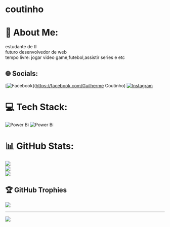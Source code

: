 # coutinho

# 💫 About Me:
estudante de tI <br>futuro desenvolvedor de web<br>tempo livre: jogar video game,futebol,assistir series e etc


## 🌐 Socials:
[![Facebook](https://img.shields.io/badge/Facebook-%231877F2.svg?logo=Facebook&logoColor=white)](https://facebook.com/Guilherme Coutinho) [![Instagram](https://img.shields.io/badge/Instagram-%23E4405F.svg?logo=Instagram&logoColor=white)](https://instagram.com/_guilhermect_) 

# 💻 Tech Stack:
![Power Bi](https://img.shields.io/badge/power_bi-F2C811?style=for-the-badge&logo=powerbi&logoColor=black) ![Power Bi](https://img.shields.io/badge/power_bi-F2C811?style=for-the-badge&logo=powerbi&logoColor=black)
# 📊 GitHub Stats:
![](https://github-readme-stats.vercel.app/api?username=coutinho&theme=nightowl&hide_border=false&include_all_commits=false&count_private=false)<br/>
![](https://nirzak-streak-stats.vercel.app/?user=coutinho&theme=nightowl&hide_border=false)<br/>
![](https://github-readme-stats.vercel.app/api/top-langs/?username=coutinho&theme=nightowl&hide_border=false&include_all_commits=false&count_private=false&layout=compact)

## 🏆 GitHub Trophies
![](https://github-profile-trophy.vercel.app/?username=coutinho&theme=calm_pink&no-frame=false&no-bg=true&margin-w=4)

---
[![](https://visitcount.itsvg.in/api?id=coutinho&icon=0&color=0)](https://visitcount.itsvg.in)

<!-- Proudly created with GPRM ( https://gprm.itsvg.in ) -->
